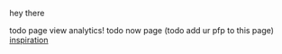 hey there

todo page view analytics!
todo now page
(todo add ur pfp to this page) [inspiration](https://zzetao.github.io/awesome-github-profile/)
